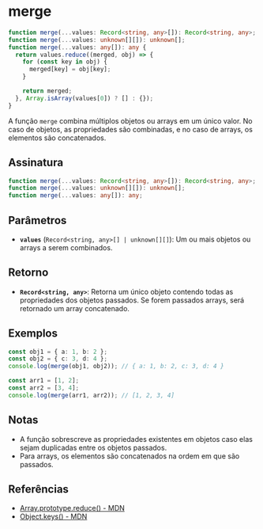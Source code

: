 # merge

```typescript
function merge(...values: Record<string, any>[]): Record<string, any>;
function merge(...values: unknown[][]): unknown[];
function merge(...values: any[]): any {
  return values.reduce((merged, obj) => {
    for (const key in obj) {
      merged[key] = obj[key];
    }

    return merged;
  }, Array.isArray(values[0]) ? [] : {});
}
```

A função `merge` combina múltiplos objetos ou arrays em um único valor. No caso de objetos, as propriedades são combinadas, e no caso de arrays, os elementos são concatenados.

## Assinatura

```typescript
function merge(...values: Record<string, any>[]): Record<string, any>;
function merge(...values: unknown[][]): unknown[];
function merge(...values: any[]): any;
```

## Parâmetros

- **`values`** (`Record<string, any>[] | unknown[][]`): Um ou mais objetos ou arrays a serem combinados.

## Retorno

- **`Record<string, any>`**: Retorna um único objeto contendo todas as propriedades dos objetos passados. Se forem passados arrays, será retornado um array concatenado.

## Exemplos

```typescript
const obj1 = { a: 1, b: 2 };
const obj2 = { c: 3, d: 4 };
console.log(merge(obj1, obj2)); // { a: 1, b: 2, c: 3, d: 4 }

const arr1 = [1, 2];
const arr2 = [3, 4];
console.log(merge(arr1, arr2)); // [1, 2, 3, 4]
```

## Notas

- A função sobrescreve as propriedades existentes em objetos caso elas sejam duplicadas entre os objetos passados.
- Para arrays, os elementos são concatenados na ordem em que são passados.

## Referências

- [Array.prototype.reduce() - MDN](https://developer.mozilla.org/en-US/docs/Web/JavaScript/Reference/Global_Objects/Array/reduce)
- [Object.keys() - MDN](https://developer.mozilla.org/en-US/docs/Web/JavaScript/Reference/Global_Objects/Object/keys)